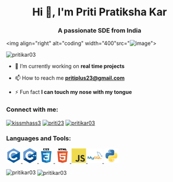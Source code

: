 <h1 align="center">Hi 👋, I'm Priti Pratiksha Kar</h1>
<h3 align="center">A passionate SDE from India</h3>

<img align="right" alt="coding" width="400"src="![image](https://github.com/pritikar03/pritikar03/assets/87608935/82a39cdf-40dc-4c90-86ea-af5e5a302d8b)">

<p align="left"> <img src="https://komarev.com/ghpvc/?username=pritikar03&label=Profile%20views&color=0e75b6&style=flat" alt="pritikar03" /> </p>

- 🔭 I’m currently working on **real time projects**

- 📫 How to reach me **pritiplus23@gmail.com**

- ⚡ Fun fact **I can touch my nose with my tongue**

<h3 align="left">Connect with me:</h3>
<p align="left">
<a href="https://twitter.com/kissmhass3" target="blank"><img align="center" src="https://raw.githubusercontent.com/rahuldkjain/github-profile-readme-generator/master/src/images/icons/Social/twitter.svg" alt="kissmhass3" height="30" width="40" /></a>
<a href="https://linkedin.com/in/priti23" target="blank"><img align="center" src="https://raw.githubusercontent.com/rahuldkjain/github-profile-readme-generator/master/src/images/icons/Social/linked-in-alt.svg" alt="priti23" height="30" width="40" /></a>
<a href="https://instagram.com/pritikar03" target="blank"><img align="center" src="https://raw.githubusercontent.com/rahuldkjain/github-profile-readme-generator/master/src/images/icons/Social/instagram.svg" alt="pritikar03" height="30" width="40" /></a>
</p>

<h3 align="left">Languages and Tools:</h3>
<p align="left"> <a href="https://www.cprogramming.com/" target="_blank" rel="noreferrer"> <img src="https://raw.githubusercontent.com/devicons/devicon/master/icons/c/c-original.svg" alt="c" width="40" height="40"/> </a> <a href="https://www.w3schools.com/cpp/" target="_blank" rel="noreferrer"> <img src="https://raw.githubusercontent.com/devicons/devicon/master/icons/cplusplus/cplusplus-original.svg" alt="cplusplus" width="40" height="40"/> </a> <a href="https://www.w3schools.com/css/" target="_blank" rel="noreferrer"> <img src="https://raw.githubusercontent.com/devicons/devicon/master/icons/css3/css3-original-wordmark.svg" alt="css3" width="40" height="40"/> </a> <a href="https://www.w3.org/html/" target="_blank" rel="noreferrer"> <img src="https://raw.githubusercontent.com/devicons/devicon/master/icons/html5/html5-original-wordmark.svg" alt="html5" width="40" height="40"/> </a> <a href="https://developer.mozilla.org/en-US/docs/Web/JavaScript" target="_blank" rel="noreferrer"> <img src="https://raw.githubusercontent.com/devicons/devicon/master/icons/javascript/javascript-original.svg" alt="javascript" width="40" height="40"/> </a> <a href="https://www.mysql.com/" target="_blank" rel="noreferrer"> <img src="https://raw.githubusercontent.com/devicons/devicon/master/icons/mysql/mysql-original-wordmark.svg" alt="mysql" width="40" height="40"/> </a> <a href="https://www.python.org" target="_blank" rel="noreferrer"> <img src="https://raw.githubusercontent.com/devicons/devicon/master/icons/python/python-original.svg" alt="python" width="40" height="40"/> </a> </p>

<p><img align="left" src="https://github-readme-stats.vercel.app/api/top-langs?username=pritikar03&show_icons=true&locale=en&layout=compact" alt="pritikar03" /></p>

<p>&nbsp;<img align="center" src="https://github-readme-stats.vercel.app/api?username=pritikar03&show_icons=true&locale=en" alt="pritikar03" /></p>
